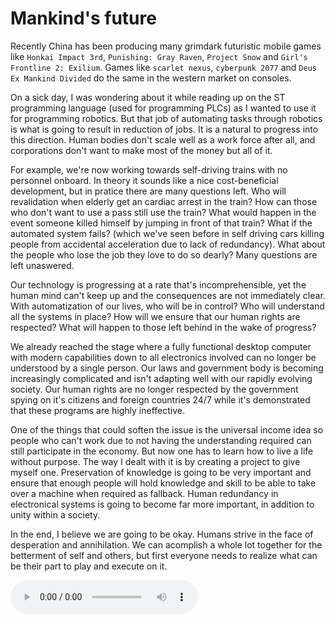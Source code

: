 # Mankind's future

Recently China has been producing many grimdark futuristic mobile games like
`Honkai Impact 3rd`, `Punishing: Gray Raven`, `Project Snow` and
`Girl's Frontline 2: Exilium`. Games like `scarlet nexus`, `cyberpunk 2077`
and `Deus Ex Mankind Divided` do the same in the western market on consoles.

On a sick day, I was wondering about it while reading up on the ST programming
language (used for programming PLCs) as I wanted to use it for programming
robotics. But that job of automating tasks through robotics is what is going to
result in reduction of jobs. It is a natural to progress into this direction.
Human bodies don't scale well as a work force after all, and corporations don't
want to make most of the money but all of it.

For example, we're now working towards self-driving trains with no personnel
onboard. In theory it sounds like a nice cost-beneficial development, but in
pratice there are many questions left. Who will revalidation when elderly get
an cardiac arrest in the train? How can those who don't want to use a pass
still use the train? What would happen in the event someone killed himself by
jumping in front of that train? What if the automated system fails? (which
we've seen before in self driving cars killing people from accidental
acceleration due to lack of redundancy). What about the people who lose the job
they love to do so dearly? Many questions are left unaswered.

Our technology is progressing at a rate that's incomprehensible, yet the human
mind can't keep up and the consequences are not immediately clear. With
automatization of our lives, who will be in control? Who will understand all
the systems in place? How will we ensure that our human rights are respected?
What will happen to those left behind in the wake of progress?

We already reached the stage where a fully functional desktop computer with
modern capabilities down to all electronics involved can no longer be
understood by a single person. Our laws and government body is becoming
increasingly complicated and isn't adapting well with our rapidly evolving
society. Our human rights are no longer respected by the government spying on
it's citizens and foreign countries 24/7 while it's demonstrated that these
programs are highly ineffective.

One of the things that could soften the issue is the universal income idea so
people who can't work due to not having the understanding required can still
participate in the economy. But now one has to learn how to live a life without
purpose. The way I dealt with it is by creating a project to give myself one.
Preservation of knowledge is going to be very important and ensure that enough
people will hold knowledge and skill to be able to take over a machine when
required as fallback. Human redundancy in electronical systems is going to
become far more important, in addition to unity within a society.

In the end, I believe we are going to be okay. Humans strive in the face of
desperation and annihilation. We can acomplish a whole lot together for the
betterment of self and others, but first everyone needs to realize what can be
their part to play and execute on it.

![Varien - Hush the Storm Away (ft. STRIX)](./assets/media/20220812-1/Varien-HushTheStormsAway.mp3)
